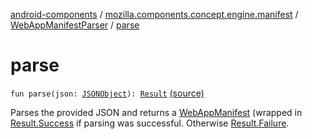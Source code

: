 [android-components](../../index.md) / [mozilla.components.concept.engine.manifest](../index.md) / [WebAppManifestParser](index.md) / [parse](./parse.md)

# parse

`fun parse(json: `[`JSONObject`](https://developer.android.com/reference/org/json/JSONObject.html)`): `[`Result`](-result/index.md) [(source)](https://github.com/mozilla-mobile/android-components/blob/master/components/concept/engine/src/main/java/mozilla/components/concept/engine/manifest/WebAppManifestParser.kt#L39)

Parses the provided JSON and returns a [WebAppManifest](../-web-app-manifest/index.md) (wrapped in [Result.Success](-result/-success/index.md) if parsing was successful.
Otherwise [Result.Failure](-result/-failure/index.md).

